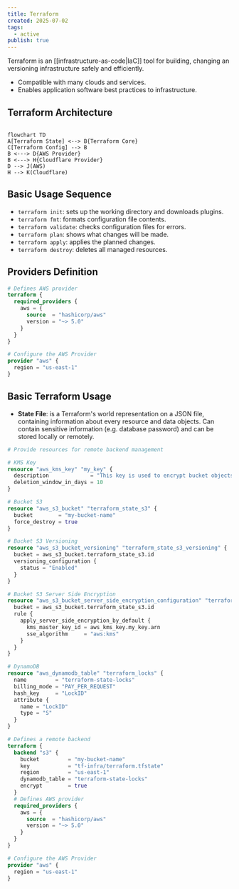 ```yaml
---
title: Terraform
created: 2025-07-02
tags:
  - active
publish: true
---
```

Terraform is an [[infrastructure-as-code|IaC]] tool for building, changing an versioning infrastructure safely and efficiently.

- Compatible with many clouds and services.
- Enables application software best practices to infrastructure.

## Terraform Architecture

```mermaid

flowchart TD
A[Terraform State] <--> B{Terraform Core}
C[Terraform Config] --> B
B <---> D{AWS Provider}
B <---> H{Cloudflare Provider}
D --> J(AWS)
H --> K(Cloudflare)
```

## Basic Usage Sequence

- `terraform init`: sets up the working directory and downloads plugins.
- `terraform fmt`: formats configuration file contents.
- `terraform validate`: checks configuration files for errors.
- `terraform plan`: shows what changes will be made.
- `terraform apply`: applies the planned changes.
- `terraform destroy`: deletes all managed resources.

## Providers Definition

```terraform
# Defines AWS provider
terraform {
  required_providers {
    aws = {
      source  = "hashicorp/aws"
      version = "~> 5.0"
    }
  }
}

# Configure the AWS Provider
provider "aws" {
  region = "us-east-1"
}
```

## Basic Terraform Usage

- **State File**: is a Terraform's world representation on a JSON file, containing information about every resource and data objects. Can contain sensitive information (e.g. database password) and can be stored locally or remotely.

```terraform
# Provide resources for remote backend management

# KMS Key
resource "aws_kms_key" "my_key" {
  description             = "This key is used to encrypt bucket objects"
  deletion_window_in_days = 10
}

# Bucket S3
resource "aws_s3_bucket" "terraform_state_s3" {
  bucket        = "my-bucket-name"
  force_destroy = true
}

# Bucket S3 Versioning
resource "aws_s3_bucket_versioning" "terraform_state_s3_versioning" {
  bucket = aws_s3_bucket.terraform_state_s3.id
  versioning_configuration {
    status = "Enabled"
  }
}

# Bucket S3 Server Side Encryption
resource "aws_s3_bucket_server_side_encryption_configuration" "terraform_state_s3_encrypt" {
  bucket = aws_s3_bucket.terraform_state_s3.id
  rule {
    apply_server_side_encryption_by_default {
      kms_master_key_id = aws_kms_key.my_key.arn
      sse_algorithm     = "aws:kms"
    }
  }
}

# DynamoDB
resource "aws_dynamodb_table" "terraform_locks" {
  name         = "terraform-state-locks"
  billing_mode = "PAY_PER_REQUEST"
  hash_key     = "LockID"
  attribute {
    name = "LockID"
    type = "S"
  }
}
```

```terraform
# Defines a remote backend
terraform {
  backend "s3" {
    bucket         = "my-bucket-name"
    key            = "tf-infra/terraform.tfstate"
    region         = "us-east-1"
    dynamodb_table = "terraform-state-locks"
    encrypt        = true
  }
  # Defines AWS provider
  required_providers {
    aws = {
      source  = "hashicorp/aws"
      version = "~> 5.0"
    }
  }
}

# Configure the AWS Provider
provider "aws" {
  region = "us-east-1"
}
```